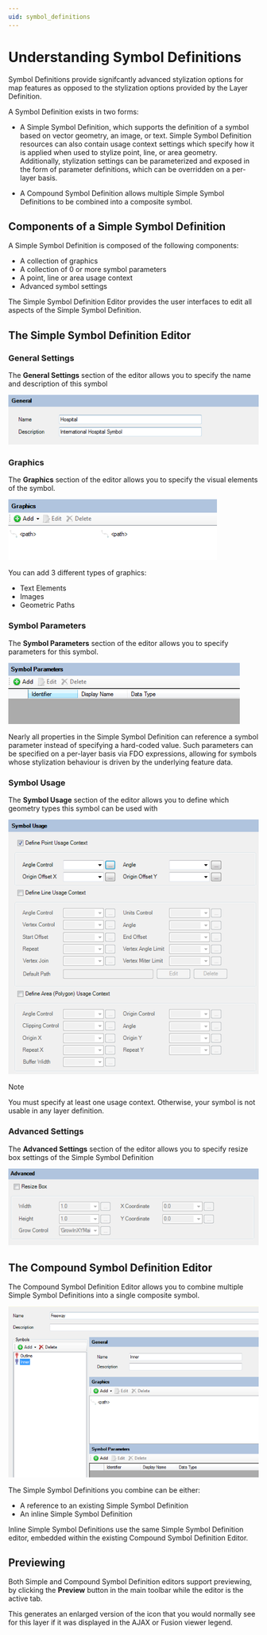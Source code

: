 ```yaml
---
uid: symbol_definitions
---
```

# Understanding Symbol Definitions

Symbol Definitions provide signifcantly advanced stylization options for map features as opposed to the stylization options provided by the Layer Definition.

A Symbol Definition exists in two forms:

 * A Simple Symbol Definition, which supports the definition of a symbol based on vector geometry, an image, or text. Simple Symbol Definition resources can also contain usage context settings which specify how it is applied when used to stylize point, line, or area geometry. Additionally, stylization settings can be parameterized and exposed in the form of parameter definitions, which can be overridden on a per-layer basis.
 
 * A Compound Symbol Definition allows multiple Simple Symbol Definitions to be combined into a composite symbol.

## Components of a Simple Symbol Definition

A Simple Symbol Definition is composed of the following components:

 * A collection of graphics
 * A collection of 0 or more symbol parameters
 * A point, line or area usage context
 * Advanced symbol settings
 
The Simple Symbol Definition Editor provides the user interfaces to edit all aspects of the Simple Symbol
Definition.

## The Simple Symbol Definition Editor

### General Settings

The **General Settings** section of the editor allows you to specify the name and description of this symbol

![](../images/ssym_editor_general.png)

### Graphics

The **Graphics** section of the editor allows you to specify the visual elements of the symbol. 

![](../images/ssym_editor_graphics.png)

You can add 3 different types of graphics:

 * Text Elements
 * Images
 * Geometric Paths

### Symbol Parameters

The **Symbol Parameters** section of the editor allows you to specify parameters for this symbol. 

![](../images/ssym_editor_parameters.png)

Nearly all properties in the Simple Symbol Definition can reference a symbol parameter instead of specifying
a hard-coded value. Such parameters can be specified on a per-layer basis via FDO expressions, allowing for
symbols whose stylization behaviour is driven by the underlying feature data.

### Symbol Usage

The **Symbol Usage** section of the editor allows you to define which geometry types this symbol can be
used with

![](../images/ssym_editor_usage_contexts.png)

> [!NOTE]
> You must specify at least one usage context. Otherwise, your symbol is not usable in any layer definition.

### Advanced Settings

The **Advanced Settings** section of the editor allows you to specify resize box settings of the Simple Symbol Definition

![](../images/ssym_editor_advanced.png)

## The Compound Symbol Definition Editor

The Compound Symbol Definition Editor allows you to combine multiple Simple Symbol Definitions into a single composite symbol.

![](../images/csym_editor.png)

The Simple Symbol Definitions you combine can be either:

 * A reference to an existing Simple Symbol Definition
 * An inline Simple Symbol Definition

Inline Simple Symbol Definitions use the same Simple Symbol Definition editor, embedded within the existing Compound Symbol Definition Editor.

## Previewing

Both Simple and Compound Symbol Definition editors support previewing, by clicking the **Preview** button in the main toolbar while the editor is the active tab. 

This generates an enlarged version of the icon that you would normally see for this layer if it was displayed in the AJAX or Fusion viewer legend.